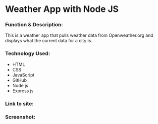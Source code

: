 # Weather App with Node JS
 
<h3>Function & Description:</h3>
This is a weather app that pulls weather data from Openweather.org and displays what the current data for a city is.


<h3>Technology Used:</h3>

- HTML
- CSS
- JavaScript
- GitHub
- Node js
- Express js


<h3>Link to site:</h3>


<h3>Screenshot:</h3>

